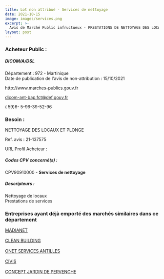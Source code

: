 ```yaml
---
title: Lot non attribué - Services de nettoyage
date: 2021-10-15
image: images/services.png
excerpt: >-
  Avis de Marché Public infructueux - PRESTATIONS DE NETTOYAGE DES LOCAUX, DES ABORDS ET DE LA VITRERIE ET PRESTATIONS DE PLONGE AU PROFIT DES FAA EN MARTINIQUE ET RSMA EN GUADELOUPE
layout: post
---
```


### Acheteur Public :
##### DICOM/A/DSL
Département : 972 - Martinique<br/>
Date de publication de l'avis de non-attribution : 15/10/2021


http://www.marches-publics.gouv.fr

dicom-ant-bap.fct@def.gouv.fr

( 59)6- 5-96-39-52-96
### Besoin :

NETTOYAGE DES LOCAUX ET PLONGE

Ref. avis : 21-137575

URL Profil Acheteur : 

##### Codes CPV concerné(s) :
CPV90910000 - **Services de nettoyage** <br/>

##### Descripteurs :
Nettoyage de locaux <br/>
Prestations de services <br/>

### Entreprises ayant déjà emporté des marchés similaires dans ce département
<a href="/entreprise-547/siren-328375548">MADIANET</a><br/><br/>
<a href="/entreprise-554/siren-393547096">CLEAN BUILDING</a><br/><br/>
<a href="/entreprise-556/siren-409302577">ONET SERVICES ANTILLES</a><br/><br/>
<a href="/entreprise-564/siren-479251936">CIVIS</a><br/><br/>
<a href="/entreprise-577/siren-802809855">CONCEPT JARDIN DE PERVENCHE</a><br/><br/>
